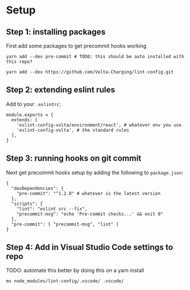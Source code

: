 # Setup
## Step 1: installing packages
First add some packages to get precommit hooks working
```
yarn add --dev pre-commit # TODO: this should be auto installed with this repo?

yarn add --dev https://github.com/Volta-Charging/lint-config.git
```

## Step 2: extending eslint rules
Add to your `.eslintrc`:
```
module.exports = {
  extends: [
    'eslint-config-volta/environment/react', # whatever env you use
    'eslint-config-volta', # the standard rules
  ],
}
```
## Step 3: running hooks on git commit
Next get precommit hooks setup by adding the following to `package.json`:
```
{
  "devDependencies": {
    "pre-commit": "^1.2.0" # whatever is the latest version
  },
  "scripts": {
    "lint": "eslint src --fix",
    "precommit-msg": "echo 'Pre-commit checks...' && exit 0"
  },
  "pre-commit": [ "precommit-msg", "lint" ]
}
```

## Step 4: Add in Visual Studio Code settings to repo
TODO: automate this better by doing this on a yarn install
```
mv node_modules/lint-config/.vscode/ .vscode/
```

